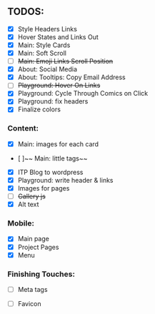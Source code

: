 ## TODOS: 
- [x] Style Headers Links
- [x] Hover States and Links Out
- [x] Main: Style Cards
- [x] Main: Soft Scroll
- [ ] ~~Main: Emoji Links Scroll Position~~
- [x] About: Social Media
- [x] About: Tooltips: Copy Email Address
- [ ] ~~Playground: Hover On Links~~
- [x] Playground: Cycle Through Comics on Click
- [x] Playground: fix headers
- [x] Finalize colors

### Content:
- [x] Main: images for each card
- [ ]~~ Main: little tags~~
- [x] ITP Blog to wordpress
- [x] Playground: write header & links
- [x] Images for pages
- [ ] ~~Gallery js~~
- [x] Alt text

### Mobile:
- [x] Main page
- [x] Project Pages
- [x] Menu

### Finishing Touches:
- [ ] Meta tags
- [ ] Favicon

